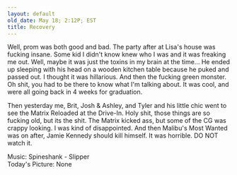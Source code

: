 ```yaml
---
layout: default
old_date: May 18; 2:12P; EST
title: Recovery
---
```


Well, prom was both good and bad. The party after at Lisa's house was fucking
insane. Some kid I didn't know knew who I was and it was freaking me out.
Well, maybe it was just the toxins in my brain at the time... He ended up
sleeping with his head on a wooden kitchen table because he puked and passed
out. I thought it was hillarious. And then the fucking green monster. Oh shit,
you had to be there to know what I'm talking about. It was cool, and were all
going back in 4 weeks for graduation.

Then yesterday me, Brit, Josh & Ashley, and Tyler and his little chic went to
see the Matrix Reloaded at the Drive-In. Holy shit, those things are so
fucking old, but its the shit. The Matrix kicked ass, but some of the CG was
crappy looking. I was kind of disappointed. And then Malibu's Most Wanted was
on after, Jamie Kennedy should kill himself. It was horrible. DO NOT watch it.

Music: Spineshank - Slipper  
Today's Picture: None
